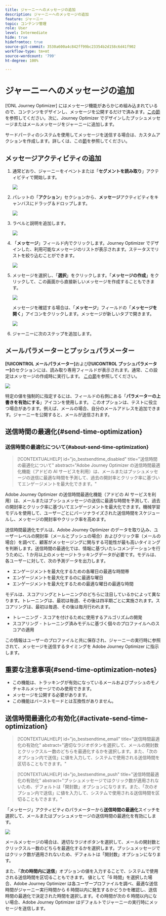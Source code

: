```yaml
---
title: ジャーニーへのメッセージの追加
description: ジャーニーへのメッセージの追加
feature: ジャーニー
topic: コンテンツ管理
role: User
level: Intermediate
hide: true
hidefromtoc: true
source-git-commit: 3530a600a4c842ff99bc23354b2d158c6d41f902
workflow-type: tm+mt
source-wordcount: '799'
ht-degree: 100%

---
```



# ジャーニーへのメッセージの追加

[!DNL Journey Optimizer] にはメッセージ機能があらかじめ組み込まれているので、コンテンツをデザインし、メッセージを公開するだけで済みます。[この節](../get-started-content.md)を参照してください。次に、Journey Optimizer でデザインしたプッシュメッセージまたはメールメッセージをジャーニーに追加します。

サードパーティのシステムを使用してメッセージを送信する場合は、カスタムアクションを作成します。詳しくは、この[節](../action/action.md)を参照してください。

## メッセージアクティビティの追加

1. 通常どおり、ジャーニーをイベントまたは「**セグメントを読み取り**」アクティビティで開始します。

   ![](../assets/jo-message0.png)

1. パレットの「**アクション**」セクションから、**メッセージ**&#x200B;アクティビティをキャンバスにドラッグ＆ドロップします。

   ![](../assets/jo-message1.png)

1. ラベルと説明を追加します。

   ![](../assets/jo-message2.png)

1. 「**メッセージ**」フィールド内でクリックします。Journey Optimizer でデザインした、利用可能なメッセージのリストが表示されます。ステータスでリストを絞り込むことができます。

   ![](../assets/jo-message3.png)

1. メッセージを選択し、「**選択**」をクリックします。「**メッセージの作成**」をクリックして、この画面から直接新しいメッセージを作成することもできます。

   ![](../assets/jo-message4-ter.png)

   メッセージを確認する場合は、「**メッセージ**」フィールドの「**メッセージを開く**」アイコンをクリックします。メッセージが新しいタブで開きます。

   ![](../assets/jo-message4-bis.png)

1. ジャーニーに次のステップを追加します。

## メールパラメーターとプッシュパラメーター

**[!UICONTROL メールパラメーター]**&#x200B;および&#x200B;**[!UICONTROL プッシュパラメーター]**&#x200B;のセクションには、読み取り専用フィールドが表示されます。通常、この設定はメッセージの作成時に実行します。 [この節](../get-started-content.md)を参照してください。

![](../assets/jo-message4.png)

特定の値を強制的に指定するには、フィールドの右側にある「**パラメーターの上書きを有効にする**」アイコンを使用します。 このオプションは、テストに役立つ場合があります。例えば、メールの場合、自分のメールアドレスを追加できます。ジャーニーを公開すると、メールが送信されます。

## 送信時間の最適化{#send-time-optimization}

### 送信時間の最適化について{#about-send-time-optimization}

>[!CONTEXTUALHELP]
>id="jo_bestsendtime_disabled"
>title="送信時間の最適化について"
>abstract="Adobe Journey Optimizer の送信時間最適化機能（アドビの AI サービスを利用）は、メールまたはプッシュメッセージの送信に最適な時間を予測して、過去の開封率とクリック率に基づいてエンゲージメントを最大化できます。"

Adobe Journey Optimizer の送信時間最適化機能（アドビの AI サービスを利用）は、メールまたはプッシュメッセージの送信に最適な時間を予測して、過去の開封率とクリック率に基づいてエンゲージメントを最大化できます。機械学習モデルを使用して、ユーザーごとにパーソナライズされた送信時間をスケジュールし、メッセージの開封率やクリック率を高めます。

送信時間最適化モデルは、Adobe Journey Optimizer のデータを取り込み、ユーザーレベルの開封率（メールとプッシュの場合）およびクリック率（メールの場合）を調べて、顧客がメッセージングに関与する可能性が最も高いタイミングを判断します。送信時間の最適化では、情報に基づいたレコメンデーションを行うために、1 か月以上のメッセージトラッキングデータが必要です。モデルは、各ユーザーに対して、次の予測データを出力します。

* エンゲージメントを最大化するための各曜日の最適な時間帯
* エンゲージメントを最大化するのに最適な曜日
* エンゲージメントを最大化するための最適な曜日の最適な時間

モデルは、スコアリングとトレーニングのどちらに注目しているかによって異なります。トレーニングは、最初は毎週、その後は四半期ごとに実施されます。スコアリングは、最初は毎週、その後は毎月行われます。

* トレーニング - スコアを付けるために使用するアルゴリズムの開発
* スコアリング - トレーニング済みモデルに基づく個々のプロファイルへのスコアの適用

この情報はユーザーのプロファイルと共に保存され、ジャーニーの実行時に参照されて、メッセージを送信するタイミングを Adobe Journey Optimizer に指示します。

## 重要な注意事項{#send-time-optimization-notes}

* この機能は、トラッキングが有効になっているメールおよびプッシュのモノチャネルメッセージでのみ使用できます。
* メッセージを公開する必要があります。
* この機能はバーストモードとは互換性がありません。

## 送信時間最適化の有効化{#activate-send-time-optimization}

>[!CONTEXTUALHELP]
>id="jo_bestsendtime_email"
>title="送信時間最適化の有効化"
>abstract="適切なラジオボタンを選択して、メールの開封数とクリックスルー数のどちらを最適化するかを選択します。また、「次のオプション内で送信」に値を入力して、システムで使用される送信時間を区切ることもできます。"

>[!CONTEXTUALHELP]
>id="jo_bestsendtime_push"
>title="送信時間最適化の有効化"
>abstract="プッシュメッセージではクリック数が適用されないため、デフォルトは「開封数」オプションになります。また、「次のオプション内で送信」に値を入力して、システムで使用される送信時間を区切ることもできます。"

「メッセージ」アクティビティのパラメーターから&#x200B;**送信時間の最適化**&#x200B;スイッチを選択して、メールまたはプッシュメッセージの送信時間の最適化を有効にします。

![](../assets/jo-message5.png)

メールメッセージの場合は、適切なラジオボタンを選択して、メールの開封数とクリックスルー数のどちらを最適化するかを選択します。プッシュメッセージではクリック数が適用されないため、デフォルトは「開封数」オプションになります。

また、「**次の時間内に送信**」オプションの値を入力することで、システムで使用される送信時間を区切ることもできます。 値として「6 時間」を選択した場合、Adobe Journey Optimizer は各ユーザープロファイルを調べ、最適な送信時間がジャーニー実行時間から 6 時間以内に発生するかどうかを確認し、送信時間の最適化で決定された時間を選択します。その時間が次の 6 時間以内にない場合、Adobe Journey Optimizer はデフォルトでジャーニーの実行時にメッセージを送信します。
